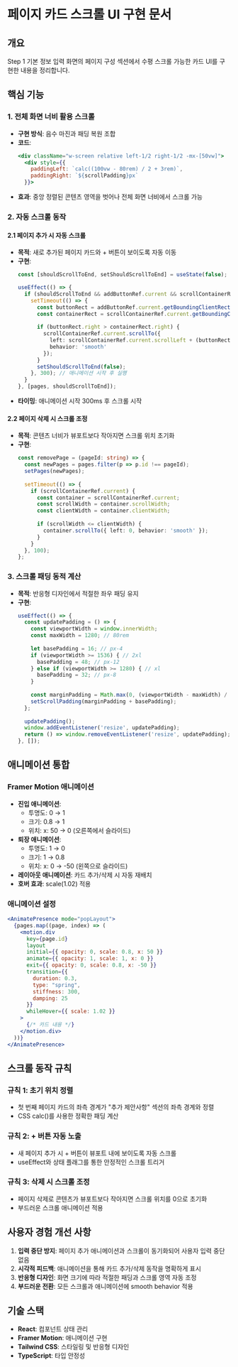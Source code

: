 # 페이지 카드 스크롤 UI 구현 문서

## 개요
Step 1 기본 정보 입력 화면의 페이지 구성 섹션에서 수평 스크롤 가능한 카드 UI를 구현한 내용을 정리합니다.

## 핵심 기능

### 1. 전체 화면 너비 활용 스크롤
- **구현 방식**: 음수 마진과 패딩 복원 조합
- **코드**:
  ```jsx
  <div className="w-screen relative left-1/2 right-1/2 -mx-[50vw]">
    <div style={{ 
      paddingLeft: `calc((100vw - 80rem) / 2 + 3rem)`,
      paddingRight: `${scrollPadding}px`
    }}>
  ```
- **효과**: 중앙 정렬된 콘텐츠 영역을 벗어나 전체 화면 너비에서 스크롤 가능

### 2. 자동 스크롤 동작

#### 2.1 페이지 추가 시 자동 스크롤
- **목적**: 새로 추가된 페이지 카드와 + 버튼이 보이도록 자동 이동
- **구현**:
  ```typescript
  const [shouldScrollToEnd, setShouldScrollToEnd] = useState(false);
  
  useEffect(() => {
    if (shouldScrollToEnd && addButtonRef.current && scrollContainerRef.current) {
      setTimeout(() => {
        const buttonRect = addButtonRef.current.getBoundingClientRect();
        const containerRect = scrollContainerRef.current.getBoundingClientRect();
        
        if (buttonRect.right > containerRect.right) {
          scrollContainerRef.current.scrollTo({
            left: scrollContainerRef.current.scrollLeft + (buttonRect.right - containerRect.right) + 20,
            behavior: 'smooth'
          });
        }
        setShouldScrollToEnd(false);
      }, 300); // 애니메이션 시작 후 실행
    }
  }, [pages, shouldScrollToEnd]);
  ```
- **타이밍**: 애니메이션 시작 300ms 후 스크롤 시작

#### 2.2 페이지 삭제 시 스크롤 조정
- **목적**: 콘텐츠 너비가 뷰포트보다 작아지면 스크롤 위치 초기화
- **구현**:
  ```typescript
  const removePage = (pageId: string) => {
    const newPages = pages.filter(p => p.id !== pageId);
    setPages(newPages);
    
    setTimeout(() => {
      if (scrollContainerRef.current) {
        const container = scrollContainerRef.current;
        const scrollWidth = container.scrollWidth;
        const clientWidth = container.clientWidth;
        
        if (scrollWidth <= clientWidth) {
          container.scrollTo({ left: 0, behavior: 'smooth' });
        }
      }
    }, 100);
  };
  ```

### 3. 스크롤 패딩 동적 계산
- **목적**: 반응형 디자인에서 적절한 좌우 패딩 유지
- **구현**:
  ```typescript
  useEffect(() => {
    const updatePadding = () => {
      const viewportWidth = window.innerWidth;
      const maxWidth = 1280; // 80rem
      
      let basePadding = 16; // px-4
      if (viewportWidth >= 1536) { // 2xl
        basePadding = 48; // px-12
      } else if (viewportWidth >= 1280) { // xl
        basePadding = 32; // px-8
      }
      
      const marginPadding = Math.max(0, (viewportWidth - maxWidth) / 2);
      setScrollPadding(marginPadding + basePadding);
    };
    
    updatePadding();
    window.addEventListener('resize', updatePadding);
    return () => window.removeEventListener('resize', updatePadding);
  }, []);
  ```

## 애니메이션 통합

### Framer Motion 애니메이션
- **진입 애니메이션**: 
  - 투명도: 0 → 1
  - 크기: 0.8 → 1
  - 위치: x: 50 → 0 (오른쪽에서 슬라이드)
- **퇴장 애니메이션**:
  - 투명도: 1 → 0
  - 크기: 1 → 0.8
  - 위치: x: 0 → -50 (왼쪽으로 슬라이드)
- **레이아웃 애니메이션**: 카드 추가/삭제 시 자동 재배치
- **호버 효과**: scale(1.02) 적용

### 애니메이션 설정
```jsx
<AnimatePresence mode="popLayout">
  {pages.map((page, index) => (
    <motion.div
      key={page.id}
      layout
      initial={{ opacity: 0, scale: 0.8, x: 50 }}
      animate={{ opacity: 1, scale: 1, x: 0 }}
      exit={{ opacity: 0, scale: 0.8, x: -50 }}
      transition={{ 
        duration: 0.3,
        type: "spring",
        stiffness: 300,
        damping: 25
      }}
      whileHover={{ scale: 1.02 }}
    >
      {/* 카드 내용 */}
    </motion.div>
  ))}
</AnimatePresence>
```

## 스크롤 동작 규칙

### 규칙 1: 초기 위치 정렬
- 첫 번째 페이지 카드의 좌측 경계가 "추가 제안사항" 섹션의 좌측 경계와 정렬
- CSS calc()를 사용한 정확한 패딩 계산

### 규칙 2: + 버튼 자동 노출
- 새 페이지 추가 시 + 버튼이 뷰포트 내에 보이도록 자동 스크롤
- useEffect와 상태 플래그를 통한 안정적인 스크롤 트리거

### 규칙 3: 삭제 시 스크롤 조정
- 페이지 삭제로 콘텐츠가 뷰포트보다 작아지면 스크롤 위치를 0으로 초기화
- 부드러운 스크롤 애니메이션 적용

## 사용자 경험 개선 사항

1. **입력 중단 방지**: 페이지 추가 애니메이션과 스크롤이 동기화되어 사용자 입력 중단 없음
2. **시각적 피드백**: 애니메이션을 통해 카드 추가/삭제 동작을 명확하게 표시
3. **반응형 디자인**: 화면 크기에 따라 적절한 패딩과 스크롤 영역 자동 조정
4. **부드러운 전환**: 모든 스크롤과 애니메이션에 smooth behavior 적용

## 기술 스택
- **React**: 컴포넌트 상태 관리
- **Framer Motion**: 애니메이션 구현
- **Tailwind CSS**: 스타일링 및 반응형 디자인
- **TypeScript**: 타입 안정성